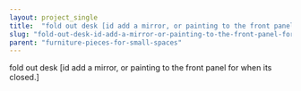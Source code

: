 ```yaml
---
layout: project_single
title:  "fold out desk [id add a mirror, or painting to the front panel for when its closed.]"
slug: "fold-out-desk-id-add-a-mirror-or-painting-to-the-front-panel-for-when"
parent: "furniture-pieces-for-small-spaces"
---
```

fold out desk [id add a mirror, or painting to the front panel for when its closed.]